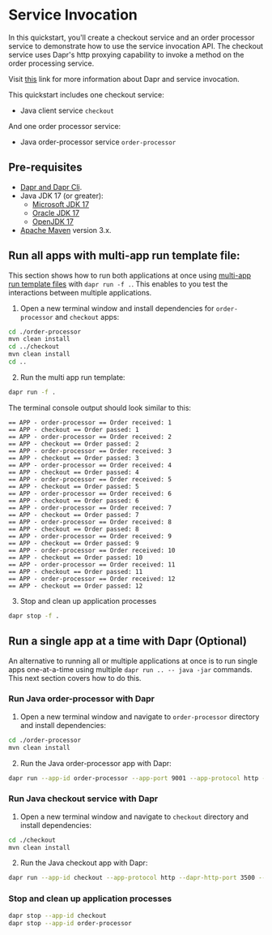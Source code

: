 # Service Invocation

In this quickstart, you'll create a checkout service and an order processor service to demonstrate how to use the service invocation API. The checkout service uses Dapr's http proxying capability to invoke a method on the order processing service.

Visit [this](https://docs.dapr.io/developing-applications/building-blocks/service-invocation/) link for more information about Dapr and service invocation.

This quickstart includes one checkout service:

- Java client service `checkout`

And one order processor service:

- Java order-processor service `order-processor`

## Pre-requisites

* [Dapr and Dapr Cli](https://docs.dapr.io/getting-started/install-dapr-cli/).
* Java JDK 17 (or greater):
  * [Microsoft JDK 17](https://learn.microsoft.com/en-us/java/openjdk/download#openjdk-17)
  * [Oracle JDK 17](https://www.oracle.com/java/technologies/downloads/?er=221886#java17)
  * [OpenJDK 17](https://jdk.java.net/17/)
* [Apache Maven](https://maven.apache.org/install.html) version 3.x.

## Run all apps with multi-app run template file:

This section shows how to run both applications at once using [multi-app run template files](https://docs.dapr.io/developing-applications/local-development/multi-app-dapr-run/multi-app-overview/) with `dapr run -f .`.  This enables to you test the interactions between multiple applications.  

1. Open a new terminal window and install dependencies for `order-processor` and `checkout` apps:

<!-- STEP
name: Install maven dependencies for order-processor and checkout
-->

```bash
cd ./order-processor
mvn clean install
cd ../checkout
mvn clean install
cd ..
```

<!-- END_STEP -->

2. Run the multi app run template:

<!-- STEP
name: Run multi app run template
expected_stdout_lines:
  - 'Validating config and starting app "order-processor"'
  - 'Started Dapr with app id "order-processor"'
  - 'Writing log files to directory'
  - 'Validating config and starting app "checkout"'
  - 'Started Dapr with app id "checkout"'
  - 'Writing log files to directory'
expected_stderr_lines:
output_match_mode: substring
match_order: none
background: true
sleep: 15
timeout_seconds: 30
-->

```bash
dapr run -f .
```

The terminal console output should look similar to this:

```text
== APP - order-processor == Order received: 1
== APP - checkout == Order passed: 1
== APP - order-processor == Order received: 2
== APP - checkout == Order passed: 2
== APP - order-processor == Order received: 3
== APP - checkout == Order passed: 3
== APP - order-processor == Order received: 4
== APP - checkout == Order passed: 4
== APP - order-processor == Order received: 5
== APP - checkout == Order passed: 5
== APP - order-processor == Order received: 6
== APP - checkout == Order passed: 6
== APP - order-processor == Order received: 7
== APP - checkout == Order passed: 7
== APP - order-processor == Order received: 8
== APP - checkout == Order passed: 8
== APP - order-processor == Order received: 9
== APP - checkout == Order passed: 9
== APP - order-processor == Order received: 10
== APP - checkout == Order passed: 10
== APP - order-processor == Order received: 11
== APP - checkout == Order passed: 11
== APP - order-processor == Order received: 12
== APP - checkout == Order passed: 12
```

3. Stop and clean up application processes

```bash
dapr stop -f .
```
<!-- END_STEP -->

## Run a single app at a time with Dapr (Optional)

An alternative to running all or multiple applications at once is to run single apps one-at-a-time using multiple `dapr run .. -- java -jar` commands.  This next section covers how to do this. 

### Run Java order-processor with Dapr

1. Open a new terminal window and navigate to `order-processor` directory and install dependencies:

```bash
cd ./order-processor
mvn clean install
```

2. Run the Java order-processor app with Dapr:

```bash
dapr run --app-id order-processor --app-port 9001 --app-protocol http --dapr-http-port 3501 -- java -jar target/OrderProcessingService-0.0.1-SNAPSHOT.jar
```

### Run Java checkout service with Dapr

1. Open a new terminal window and navigate to `checkout` directory and install dependencies:

```bash
cd ./checkout
mvn clean install
```

2. Run the Java checkout app with Dapr:

```bash
dapr run --app-id checkout --app-protocol http --dapr-http-port 3500 -- java -jar target/CheckoutService-0.0.1-SNAPSHOT.jar
```

### Stop and clean up application processes

```bash
dapr stop --app-id checkout
dapr stop --app-id order-processor
```
